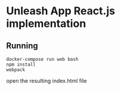 # Unleash App React.js implementation

## Running

```
docker-compose run web bash
npm install
webpack
```

open the resulting index.html file
